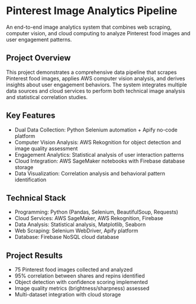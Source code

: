 # Pinterest Image Analytics Pipeline
An end-to-end image analytics system that combines web scraping, computer vision, and cloud computing to analyze Pinterest food images and user engagement patterns.

## Project Overview
This project demonstrates a comprehensive data pipeline that scrapes Pinterest food images, applies AWS computer vision analysis, and derives insights about user engagement behaviors. The system integrates multiple data sources and cloud services to perform both technical image analysis and statistical correlation studies.

## Key Features

* Dual Data Collection: Python Selenium automation + Apify no-code platform
* Computer Vision Analysis: AWS Rekognition for object detection and image quality assessment
* Engagement Analytics: Statistical analysis of user interaction patterns
* Cloud Integration: AWS SageMaker notebooks with Firebase database storage
* Data Visualization: Correlation analysis and behavioral pattern identification

## Technical Stack
* Programming: Python (Pandas, Selenium, BeautifulSoup, Requests)
* Cloud Services: AWS SageMaker, AWS Rekognition, Firebase
* Data Analysis: Statistical analysis, Matplotlib, Seaborn
* Web Scraping: Selenium WebDriver, Apify platform
* Database: Firebase NoSQL cloud database

## Project Results

* 75 Pinterest food images collected and analyzed
* 95% correlation between shares and repins identified
* Object detection with confidence scoring implemented
* Image quality metrics (brightness/sharpness) assessed
* Multi-dataset integration with cloud storage

